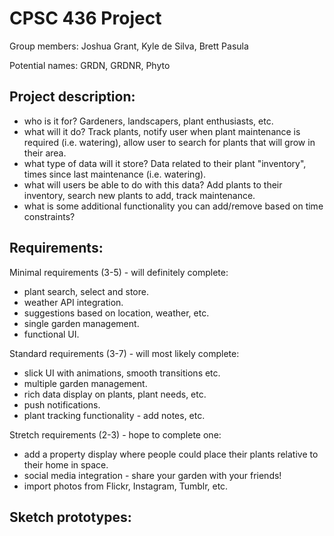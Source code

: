 # CPSC 436 Project 

Group members: Joshua Grant, Kyle de Silva, Brett Pasula 

Potential names: GRDN, GRDNR, Phyto 

## Project description:  
- who is it for? Gardeners, landscapers, plant enthusiasts, etc. 
- what will it do? Track plants, notify user when plant maintenance is required (i.e. watering), allow user to search for plants that will grow in their area. 
- what type of data will it store? Data related to their plant "inventory", times since last maintenance (i.e. watering). 
- what will users be able to do with this data? Add plants to their inventory, search new plants to add, track maintenance. 
- what is some additional functionality you can add/remove based on time constraints? 

## Requirements: 

Minimal requirements (3-5) - will definitely complete: 
- plant search, select and store. 
- weather API integration. 
- suggestions based on location, weather, etc. 
- single garden management. 
- functional UI. 

Standard requirements (3-7) - will most likely complete: 
- slick UI with animations, smooth transitions etc.  
- multiple garden management. 
- rich data display on plants, plant needs, etc.  
- push notifications. 
- plant tracking functionality - add notes, etc. 

Stretch requirements (2-3) - hope to complete one: 
- add a property display where people could place their plants relative to their home in space. 
- social media integration - share your garden with your friends! 
- import photos from Flickr, Instagram, Tumblr, etc. 

## Sketch prototypes: 
